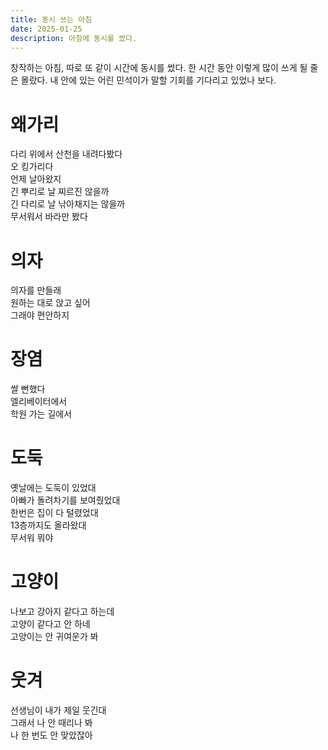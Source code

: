 ```yaml
---
title: 동시 쓰는 아침
date: 2025-01-25
description: 아침에 동시를 썼다.
---
```


창작하는 아침, 따로 또 같이 시간에 동시를 썼다. 한 시간 동안 이렇게 많이 쓰게 될 줄은 몰랐다. 내 안에 있는 어린 민석이가 말할 기회를 기다리고 있었나 보다.

# 왜가리
다리 위에서 산천을 내려다봤다  
오 킹가리다  
언제 날아왔지  
긴 뿌리로 날 찌르진 않을까  
긴 다리로 날 낚아채지는 않을까  
무서워서 바라만 봤다

# 의자
의자를 만들래  
원하는 대로 앉고 싶어  
그래야 편안하지

# 장염
쌀 뻔했다  
엘리베이터에서  
학원 가는 길에서

# 도둑
옛날에는 도둑이 있었대  
아빠가 돌려차기를 보여줬었대  
한번은 집이 다 털렸었대  
13층까지도 올라왔대  
무서워 뭐야

# 고양이
나보고 강아지 같다고 하는데  
고양이 같다고 안 하네  
고양이는 안 귀여운가 봐

# 웃겨
선생님이 내가 제일 웃긴대  
그래서 나 안 때리나 봐  
나 한 번도 안 맞았잖아

